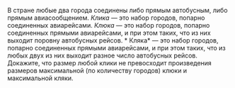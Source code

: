 В стране любые два города соединены либо прямым автобусным, либо 
прямым авиасообщением. *Клика* — это набор городов, попарно соединенных авиарейсами. *Клюка* — это набор городов, попарно соединенных прямыми авиарейсами, и при этом таких,
что из них выходит поровну автобусных рейсов. * Кляка* — это набор городов, попарно соединенных прямыми авиарейсами, и при этом таких,
что из любых двух из них выходит разное число автобусных рейсов. 
Докажите, что размер любой  клики 
не превосходит произведения размеров максимальной (по количеству городов) клюки и максимальной кляки.